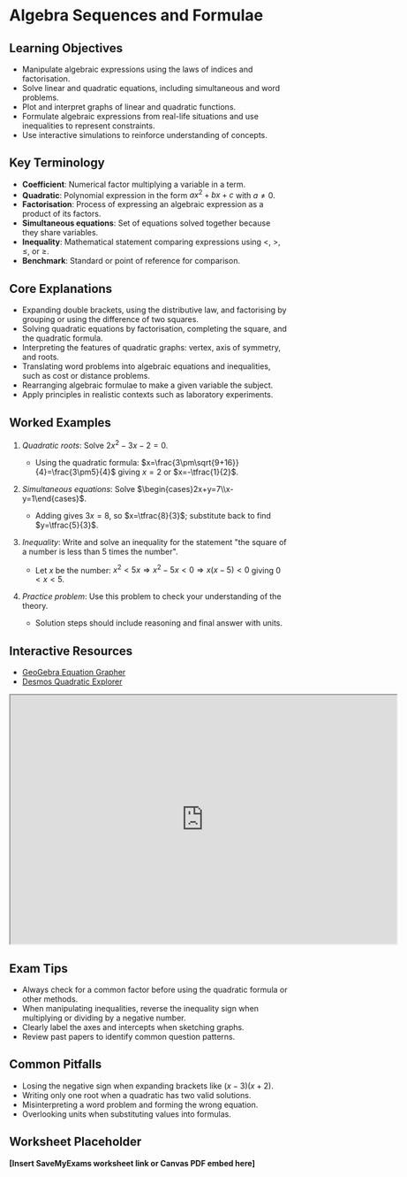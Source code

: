 # Algebra Sequences and Formulae

## Learning Objectives
- Manipulate algebraic expressions using the laws of indices and factorisation.
- Solve linear and quadratic equations, including simultaneous and word problems.
- Plot and interpret graphs of linear and quadratic functions.
- Formulate algebraic expressions from real-life situations and use inequalities to represent constraints.
- Use interactive simulations to reinforce understanding of concepts.

## Key Terminology
- **Coefficient**: Numerical factor multiplying a variable in a term.
- **Quadratic**: Polynomial expression in the form $ax^2+bx+c$ with $a\ne0$.
- **Factorisation**: Process of expressing an algebraic expression as a product of its factors.
- **Simultaneous equations**: Set of equations solved together because they share variables.
- **Inequality**: Mathematical statement comparing expressions using <, >, ≤, or ≥.
- **Benchmark**: Standard or point of reference for comparison.

## Core Explanations
- Expanding double brackets, using the distributive law, and factorising by grouping or using the difference of two squares.
- Solving quadratic equations by factorisation, completing the square, and the quadratic formula.
- Interpreting the features of quadratic graphs: vertex, axis of symmetry, and roots.
- Translating word problems into algebraic equations and inequalities, such as cost or distance problems.
- Rearranging algebraic formulae to make a given variable the subject.
- Apply principles in realistic contexts such as laboratory experiments.

## Worked Examples
1. *Quadratic roots*: Solve $2x^2-3x-2=0$.
   - Using the quadratic formula: $x=\frac{3\pm\sqrt{9+16}}{4}=\frac{3\pm5}{4}$ giving $x=2$ or $x=-\tfrac{1}{2}$.
2. *Simultaneous equations*: Solve $\begin{cases}2x+y=7\\x-y=1\end{cases}$.
   - Adding gives $3x=8$, so $x=\tfrac{8}{3}$; substitute back to find $y=\tfrac{5}{3}$.
3. *Inequality*: Write and solve an inequality for the statement "the square of a number is less than 5 times the number".
   - Let $x$ be the number: $x^2<5x \Rightarrow x^2-5x<0 \Rightarrow x(x-5)<0$ giving $0<x<5$.

4. *Practice problem*: Use this problem to check your understanding of the theory.
   - Solution steps should include reasoning and final answer with units.
## Interactive Resources
- [GeoGebra Equation Grapher](https://www.geogebra.org/graphing)
- [Desmos Quadratic Explorer](https://www.desmos.com/calculator/qqdjy1zewp)
<iframe src="https://www.desmos.com/calculator/qqdjy1zewp?embed" width="700" height="450" title="Interactive simulation" loading="lazy"></iframe>

## Exam Tips
- Always check for a common factor before using the quadratic formula or other methods.
- When manipulating inequalities, reverse the inequality sign when multiplying or dividing by a negative number.
- Clearly label the axes and intercepts when sketching graphs.
- Review past papers to identify common question patterns.

## Common Pitfalls
- Losing the negative sign when expanding brackets like $(x-3)(x+2)$.
- Writing only one root when a quadratic has two valid solutions.
- Misinterpreting a word problem and forming the wrong equation.
- Overlooking units when substituting values into formulas.

## Worksheet Placeholder
**[Insert SaveMyExams worksheet link or Canvas PDF embed here]**
